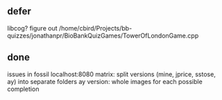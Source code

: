 ## defer

libcog?
figure out /home/cbird/Projects/bb-quizzes/jonathanpr/BioBankQuizGames/TowerOfLondonGame.cpp

## done

issues in fossil localhost:8080
matrix: split versions (mine, jprice, sstose, ay) into separate folders
ay version: whole images for each possible completion
